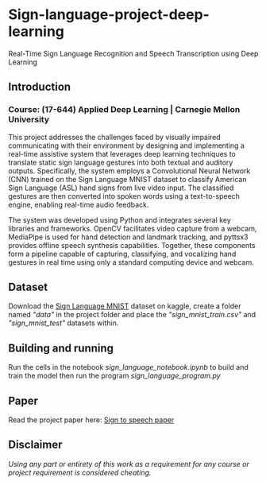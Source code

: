 # Sign-language-project-deep-learning
Real-Time Sign Language Recognition and Speech Transcription using Deep Learning

## Introduction
### Course: (17-644) Applied Deep Learning | Carnegie Mellon University
This project addresses the challenges faced by visually impaired communicating with their environment by designing and implementing a real-time assistive system that leverages deep learning techniques to translate static sign language gestures into both textual and auditory outputs. Specifically, the system employs a Convolutional Neural Network (CNN) trained on the Sign Language MNIST dataset to classify American Sign Language (ASL) hand signs from live video input. The classified gestures are then converted into spoken words using a text-to-speech engine, enabling real-time audio feedback.

The system was developed using Python and integrates several key libraries and frameworks. OpenCV facilitates video capture from a webcam, MediaPipe is used for hand detection and landmark tracking, and pyttsx3 provides offline speech synthesis capabilities. Together, these components form a pipeline capable of capturing, classifying, and vocalizing hand gestures in real time using only a standard computing device and webcam.

## Dataset
Download the <a href='https://www.kaggle.com/datasets/datamunge/sign-language-mnist'>Sign Language MNIST</a> dataset on kaggle, create a folder named _"data"_ in the project folder and place the _"sign_mnist_train.csv"_ and _"sign_mnist_test"_ datasets within.

## Building and running
Run the cells in the notebook _sign_language_notebook.ipynb_ to build and train the model then run the program _sign_language_program.py_

## Paper
Read the project paper here: <a href='https://drive.google.com/file/d/1kQh2uwQhUgaBWHHiE45m6EDZUgyqPlDP/view?usp=sharing'>Sign to speech paper</a>

## Disclaimer
_Using any part or entirety of this work as a requirement for any course or project requirement is considered cheating._
